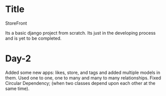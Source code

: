 # Title

StoreFront

Its a basic django project from scratch. Its just in the developing process and is yet to be completed.

# Day-2

Added some new apps: likes, store, and tags and added multiple models in them.
Used one to one, one to many and many to many relationships.
Fixed Circular Dependency; (when two classes depend upon each other at the same time).
